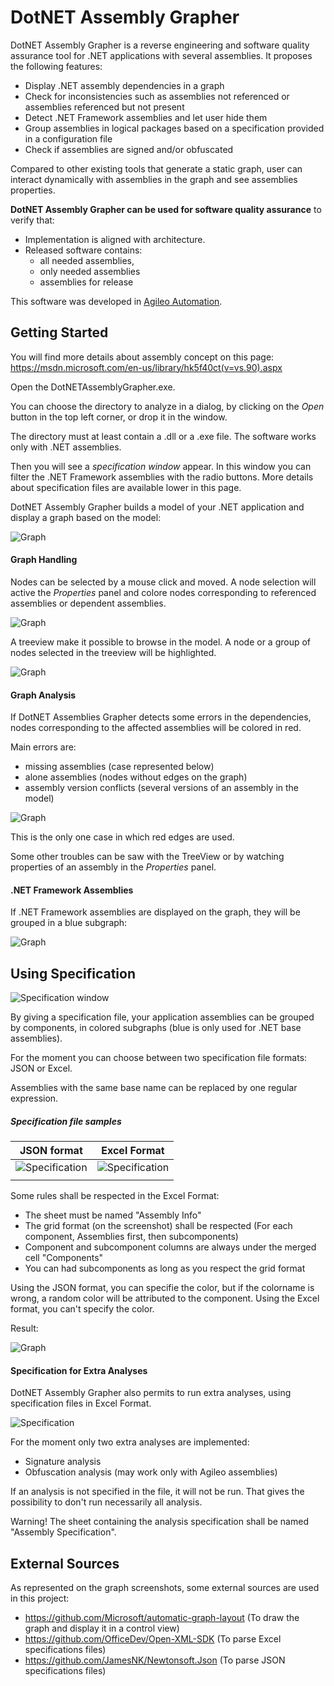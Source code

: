 # DotNET Assembly Grapher
DotNET Assembly Grapher is a reverse engineering and software quality assurance tool for .NET applications with several assemblies. It proposes the following features:
- Display .NET assembly dependencies in a graph
- Check for inconsistencies such as assemblies not referenced or assemblies referenced but not present
- Detect .NET Framework assemblies and let user hide them
- Group assemblies in logical packages based on a specification provided in a configuration file
- Check if assemblies are signed and/or obfuscated

Compared to other existing tools that generate a static graph, user can interact dynamically with assemblies in the graph and see assemblies properties.

**DotNET Assembly Grapher can be used for software quality assurance** to verify that:
- Implementation is aligned with architecture.
- Released software contains:
    * all needed assemblies, 
    * only needed assemblies
    * assemblies for release
 
This software was developed in [Agileo Automation](http://www.agileo-automation.com).
 
## Getting Started
You will find more details about assembly concept on this page: https://msdn.microsoft.com/en-us/library/hk5f40ct(v=vs.90).aspx

Open the DotNETAssemblyGrapher.exe.
 
You can choose the directory to analyze in a dialog, by clicking on the *Open* button in the top left corner, or drop it in the window.
 
The directory must at least contain a .dll or a .exe file. The software works only with .NET assemblies.
 
Then you will see a *specification window* appear. In this window you can filter the .NET Framework assemblies with the radio buttons.
More details about specification files are available lower in this page.
 
DotNET Assembly Grapher builds a model of your .NET application and display a graph based on the model:
 
![Graph](Images/Graph.JPG)
 
#### Graph Handling
 
Nodes can be selected by a mouse click and moved. A node selection will active the *Properties* panel and colore nodes corresponding to referenced assemblies or dependent assemblies.
 
![Graph](Images/GraphManipulation.JPG)
 
A treeview make it possible to browse in the model. A node or a group of nodes selected in the treeview will be highlighted.
 
![Graph](Images/TreeviewSelection.JPG)
 
#### Graph Analysis
If DotNET Assemblies Grapher detects some errors in the dependencies, nodes corresponding to the affected assemblies will be colored in red.
 
Main errors are:
- missing assemblies (case represented below)
- alone assemblies (nodes without edges on the graph)
- assembly version conflicts (several versions of an assembly in the model)
 
![Graph](Images/GraphError.JPG)
 
This is the only one case in which red edges are used.
 
Some other troubles can be saw with the TreeView or by watching properties of an assembly in the *Properties* panel.
 
#### .NET Framework Assemblies
If .NET Framework assemblies are displayed on the graph, they will be grouped in a blue subgraph:
 
![Graph](Images/SystemAssemblies.JPG)
 
## Using Specification
 
![Specification window](Images/SpecificationWindow.JPG)
 
By giving a specification file, your application assemblies can be grouped by components, in colored subgraphs (blue is only used for .NET base assemblies).
 
For the moment you can choose between two specification file formats: JSON or Excel.
 
Assemblies with the same base name can be replaced by one regular expression.
 
##### Specification file samples
|               JSON format                  |              Excel Format                    |
| ------------------------------------------ | -------------------------------------------- |
| ![Specification](Images/demoJSONSpec.JPG)  |  ![Specification](Images/demoExcelSpec.JPG)  |
|                                            |                                              |
 
Some rules shall be respected in the Excel Format:
- The sheet must be named "Assembly Info"
- The grid format (on the screenshot) shall be respected (For each component, Assemblies first, then subcomponents)
- Component and subcomponent columns are always under the merged cell "Components"
- You can had subcomponents as long as you respect the grid format
 
Using the JSON format, you can specifie the color, but if the colorname is wrong, a random color will be attributed to the component.
Using the Excel format, you can't specify the color.
 
Result:
 
![Graph](Images/Components.JPG)
 
#### Specification for Extra Analyses
DotNET Assembly Grapher also permits to run extra analyses, using specification files in Excel Format.
 
![Specification](Images/demoAnalysisSpec.JPG)
 
For the moment only two extra analyses are implemented:
- Signature analysis
- Obfuscation analysis (may work only with Agileo assemblies)
 
If an analysis is not specified in the file, it will not be run. That gives the possibility to don't run necessarily all analysis.
 
Warning! The sheet containing the analysis specification shall be named "Assembly Specification".
 
## External Sources
 
As represented on the graph screenshots, some external sources are used in this project:
- https://github.com/Microsoft/automatic-graph-layout (To draw the graph and display it in a control view)
- https://github.com/OfficeDev/Open-XML-SDK (To parse Excel specifications files)
- https://github.com/JamesNK/Newtonsoft.Json (To parse JSON specifications files)
